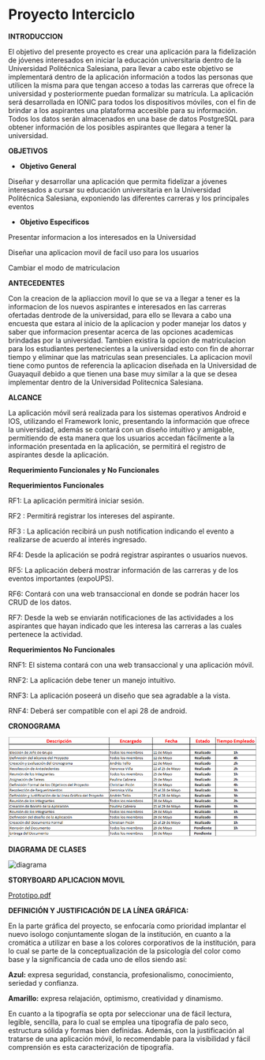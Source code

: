 # Proyecto Interciclo

**INTRODUCCION** 

El objetivo del presente proyecto es crear una aplicación para la fidelización de jóvenes interesados en iniciar la educación universitaria dentro de la Universidad Politécnica Salesiana, para llevar a cabo este objetivo se implementará dentro de la aplicación información a todos las personas que utilicen la misma para que tengan acceso a todas las carreras que ofrece la universidad y posteriormente puedan formalizar su matrícula. La aplicación será desarrollada en IONIC para todos los dispositivos móviles, con el fin de brindar a los aspirantes una plataforma accesible para su información. Todos los datos serán almacenados en una base de datos PostgreSQL para obtener información de los posibles aspirantes que llegara a tener la universidad. 


**OBJETIVOS**

 * **Objetivo General**

Diseñar y desarrollar una aplicación que permita fidelizar a jóvenes interesados a cursar su educación universitaria en la Universidad Politécnica Salesiana, exponiendo las diferentes carreras y los principales eventos


- **Objetivo Especificos** 


Presentar informacion a los interesados en la Universidad

Diseñar una aplicacion movil de facil uso para los usuarios

Cambiar el modo de matriculacion



**ANTECEDENTES**

Con la creacion de la apliaccion movil lo que se va a llegar a tener es la informacion de los nuevos aspirantes e interesados en las carreras ofertadas dentrode de la universidad, para ello se llevara a cabo una encuesta que estara al inicio de la aplicacion y poder manejar los datos y saber que informacion presentar acerca de las opciones academicas brindadas por la universidad. Tambien existira la opcion de matriculacion para los estudiantes pertenecientes a la universidad esto con fin de ahorrar tiempo y eliminar que las matriculas sean presenciales. La aplicacion movil tiene como puntos de referencia la aplicacion diseñada en la Universidad de Guayaquil debido a que tienen una base muy similar a la que se desea implementar dentro de la Universidad Politecnica Salesiana. 


**ALCANCE**

La aplicación móvil será realizada para los sistemas operativos Android e IOS, utilizando el Framework Ionic, presentando la información que ofrece la universidad, además se  contará con un diseño intuitivo y amigable, permitiendo de esta manera que los usuarios accedan fácilmente a la información presentada en la aplicación, se permitirá el registro de aspirantes desde la aplicación.

**Requerimiento Funcionales y No Funcionales**

**Requerimientos Funcionales**

RF1: La aplicación permitirá iniciar sesión.

RF2 : Permitirá registrar los intereses del aspirante.

RF3 : La aplicación recibirá un push notification indicando el evento a realizarse de acuerdo al interés ingresado.

RF4: Desde la aplicación se podrá registrar aspirantes o usuarios nuevos.

RF5: La aplicación deberá mostrar información de las carreras y de los eventos importantes (expoUPS).

RF6: Contará con una web transaccional en donde se podrán hacer los CRUD de los datos.

RF7: Desde la web se enviarán notificaciones de las actividades a los aspirantes que hayan indicado que les interesa las carreras a las cuales pertenece la actividad. 

**Requerimientos No Funcionales**

RNF1: El sistema contará con una web transaccional y una aplicación móvil.  

RNF2: La aplicación debe tener un manejo intuitivo.

RNF3: La aplicación poseerá un diseño que sea agradable a la vista.

RNF4: Deberá ser compatible con el api 28 de android.

**CRONOGRAMA**

![alt tag](https://github.com/VeronicaG0907/ProyectoInterciclo/blob/master/cronograma.PNG)


**DIAGRAMA DE CLASES**

![diagrama](https://user-images.githubusercontent.com/47520065/58743534-e7776380-83f8-11e9-91f6-a1fa01c932b6.JPG)


**STORYBOARD APLICACION MOVIL**

[Prototipo.pdf](https://github.com/VeronicaG0907/ProyectoInterciclo/files/3243350/Prototipo.pdf)

**DEFINICIÓN Y JUSTIFICACIÓN DE LA LÍNEA GRÁFICA:**

En la parte gráfica del proyecto, se enfocaría como prioridad implantar el nuevo isologo conjuntamente slogan de la institución, en cuanto a la cromática a utilizar en base a los colores corporativos de la institución, para lo cual se parte de la conceptualización de la psicología del color como base y la significancia de cada uno de ellos siendo así: 

**Azul:** expresa seguridad, constancia, profesionalismo, conocimiento, seriedad y confianza.

**Amarillo:** expresa relajación, optimismo, creatividad y dinamismo. 

En cuanto a la tipografía se opta por seleccionar una de fácil lectura, legible, sencilla, para lo cual se emplea una tipografía de palo seco, estructura sólida y formas bien definidas. Además, con la justificación al tratarse de una aplicación móvil, lo recomendable para la visibilidad y fácil comprensión es esta caracterización de tipografía.
